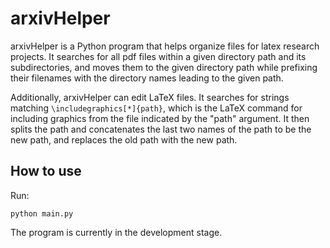 # arxivHelper

arxivHelper is a Python program that helps organize files for latex research projects. It searches for all pdf files within a given directory path and its subdirectories, and moves them to the given directory path while prefixing their filenames with the directory names leading to the given path.

Additionally, arxivHelper can edit LaTeX files. It searches for strings matching `\includegraphics[*]{path}`, which is the LaTeX command for including graphics from the file indicated by the "path" argument. It then splits the path and concatenates the last two names of the path to be the new path, and replaces the old path with the new path.

## How to use

Run:

```
python main.py
```

The program is currently in the development stage.


